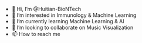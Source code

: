 - 👋 Hi, I’m @Huitian-BioNTech
- 👀 I’m interested in Immunology & Machine Learning
- 🌱 I’m currently learning Machine Learning & AI
- 💞️ I’m looking to collaborate on Music Visualization
- 📫 How to reach me 

<!---
Huitian-BioNTech/Huitian-BioNTech is a ✨ special ✨ repository because its `README.md` (this file) appears on your GitHub profile.
You can click the Preview link to take a look at your changes.
--->

